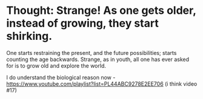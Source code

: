 # Thought: Strange! As one gets older, instead of growing, they start shirking.
One starts restraining the present, and the future possibilities; starts counting the age backwards. 
Strange, as in youth, all one has ever asked for is to grow old and explore the world. 

I do understand the biological reason now - https://www.youtube.com/playlist?list=PL44ABC9278E2EE706 (i think video #17)
